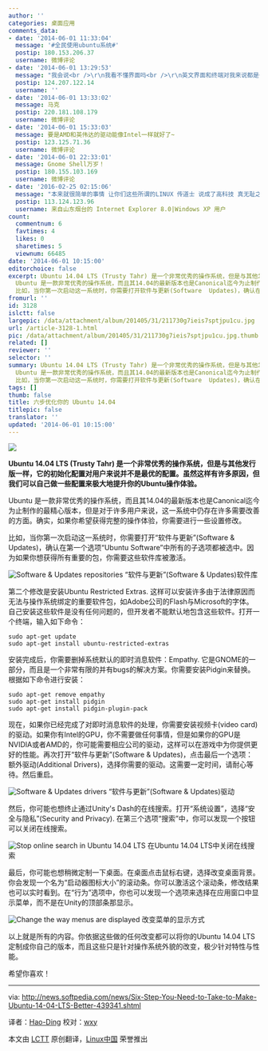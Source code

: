 ```yaml
---
author: ''
categories: 桌面应用
comments_data:
- date: '2014-06-01 11:33:04'
  message: '#全民使用ubuntu系统#'
  postip: 180.153.206.37
  username: 微博评论
- date: '2014-06-01 13:29:53'
  message: "我会说<br />\r\n我看不懂界面吗<br />\r\n英文界面和终端对我来说都是一个样的"
  postip: 124.207.122.14
  username: ''
- date: '2014-06-01 13:33:02'
  message: 马克
  postip: 220.181.108.179
  username: 微博评论
- date: '2014-06-01 15:33:03'
  message: 要是AMD和英伟达的驱动能像Intel一样就好了~
  postip: 123.125.71.36
  username: 微博评论
- date: '2014-06-01 22:33:01'
  message: Gnome Shell万岁！
  postip: 180.155.103.169
  username: 微博评论
- date: '2016-02-25 02:15:06'
  message: "本来就很简单的事情 让你们这些所谓的LINUX 传道士 说成了高科技 真无耻之极<br />\r\n<br />\r\n操作系统原来就是给人用的&nbsp;&nbsp;不是你们这些人来显摆所谓的那些三脚猫的功夫的"
  postip: 113.124.123.96
  username: 来自山东烟台的 Internet Explorer 8.0|Windows XP 用户
count:
  commentnum: 6
  favtimes: 4
  likes: 0
  sharetimes: 5
  viewnum: 66485
date: '2014-06-01 10:15:00'
editorchoice: false
excerpt: Ubuntu 14.04 LTS (Trusty Tahr) 是一个非常优秀的操作系统，但是与其他发行版一样，它的初始化配置对用户来说并不是最优的配置。虽然这样有许多原因，但我们可以自己做一些配置来极大地提升你的Ubuntu操作体验。
  Ubuntu 是一款非常优秀的操作系统，而且其14.04的最新版本也是Canonical迄今为止制作的最精心版本，但是对于许多用户来说，这一系统中仍存在许多需要改善的方面。确实，如果你希望获得完整的操作体验，你需要进行一些设置修改。
  比如，当你第一次启动这一系统时，你需要打开软件与更新(Software  Updates)，确认在第一个选项U
fromurl: ''
id: 3128
islctt: false
largepic: /data/attachment/album/201405/31/211730g7ieis7sptjpu1cu.jpg
url: /article-3128-1.html
pic: /data/attachment/album/201405/31/211730g7ieis7sptjpu1cu.jpg.thumb.jpg
related: []
reviewer: ''
selector: ''
summary: Ubuntu 14.04 LTS (Trusty Tahr) 是一个非常优秀的操作系统，但是与其他发行版一样，它的初始化配置对用户来说并不是最优的配置。虽然这样有许多原因，但我们可以自己做一些配置来极大地提升你的Ubuntu操作体验。
  Ubuntu 是一款非常优秀的操作系统，而且其14.04的最新版本也是Canonical迄今为止制作的最精心版本，但是对于许多用户来说，这一系统中仍存在许多需要改善的方面。确实，如果你希望获得完整的操作体验，你需要进行一些设置修改。
  比如，当你第一次启动这一系统时，你需要打开软件与更新(Software  Updates)，确认在第一个选项U
tags: []
thumb: false
title: 六步优化你的 Ubuntu 14.04
titlepic: false
translator: ''
updated: '2014-06-01 10:15:00'
---
```


![](/data/attachment/album/201405/31/211730g7ieis7sptjpu1cu.jpg)


**Ubuntu 14.04 LTS (Trusty Tahr) 是一个非常优秀的操作系统，但是与其他发行版一样，它的初始化配置对用户来说并不是最优的配置。虽然这样有许多原因，但我们可以自己做一些配置来极大地提升你的Ubuntu操作体验。**


Ubuntu 是一款非常优秀的操作系统，而且其14.04的最新版本也是Canonical迄今为止制作的最精心版本，但是对于许多用户来说，这一系统中仍存在许多需要改善的方面。确实，如果你希望获得完整的操作体验，你需要进行一些设置修改。


比如，当你第一次启动这一系统时，你需要打开“软件与更新”(Software & Updates)，确认在第一个选项“Ubuntu Software”中所有的子选项都被选中。因为如果你想获得所有重要的包，你需要这些软件库被激活。


![Software & Updates repositories](/data/attachment/album/201405/31/211732zsonicotortlsogi.jpg) “软件与更新”(Software & Updates)软件库


第二个修改是安装Ubuntu Restricted Extras. 这样可以安装许多由于法律原因而无法与操作系统绑定的重要软件包，如Adobe公司的Flash与Microsoft的字体。自己安装这些软件是没有任何问题的，但开发者不能默认地包含这些软件。打开一个终端，输入如下命令：



```
sudo apt-get update
sudo apt-get install ubuntu-restricted-extras

```

安装完成后，你需要删掉系统默认的即时消息软件：Empathy. 它是GNOME的一部分，而且是一个非常有限的并有bugs的解决方案。你需要安装Pidgin来替换。根据如下命令进行安装：



```
sudo apt-get remove empathy
sudo apt-get install pidgin
sudo apt-get install pidgin-plugin-pack

```

现在，如果你已经完成了对即时消息软件的处理，你需要安装视频卡(video card)的驱动。如果你有Intel的GPU，你不需要做任何事情，但是如果你的GPU是NVIDIA或者AMD的，你可能需要相应公司的驱动，这样可以在游戏中为你提供更好的性能。再次打开“软件与更新”(Software & Updates)，点击最后一个选项：额外驱动(Additional Drivers)，选择你需要的驱动。这需要一定时间，请耐心等待。然后重启。


![Software & Updates drivers](/data/attachment/album/201405/31/211733abb89xz9k6c9j44z.jpg) “软件与更新”(Software & Updates)驱动


然后，你可能也想终止通过Unity's Dash的在线搜索。打开“系统设置”，选择“安全与隐私”(Security and Privacy). 在第三个选项“搜索”中，你可以发现一个按钮可以关闭在线搜索。


![Stop online search in Ubuntu 14.04 LTS](/data/attachment/album/201405/31/211735xsu7umqsmq27m7tj.jpg) 在Ubuntu 14.04 LTS中关闭在线搜索


最后，你可能也想稍微定制一下桌面。在桌面点击鼠标右键，选择改变桌面背景。你会发现一个名为“启动器图标大小”的滚动条。你可以激活这个滚动条，修改结果也可以实时看到。在“行为”选项中，你也可以发现一个选项来选择在应用窗口中显示菜单，而不是在Unity的顶部条那显示。


![Change the way menus are displayed](/data/attachment/album/201405/31/211736yd0dg8x980i0qpvv.jpg) 改变菜单的显示方式


以上就是所有的内容。你依据这些做的任何改变都可以将你的Ubuntu 14.04 LTS定制成你自己的版本，而且这些只是针对操作系统外貌的改变，极少针对特性与性能。


希望你喜欢！




---


via: <http://news.softpedia.com/news/Six-Step-You-Need-to-Take-to-Make-Ubuntu-14-04-LTS-Better-439341.shtml>


译者：[Hao-Ding](https://github.com/Hao-Ding) 校对：[wxy](https://github.com/wxy)


本文由 [LCTT](https://github.com/LCTT/TranslateProject) 原创翻译，[Linux中国](http://linux.cn/) 荣誉推出